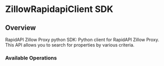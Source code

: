 # ZillowRapidapiClient SDK

## Overview

RapidAPI Zillow Proxy python SDK: Python client for RapidAPI Zillow Proxy. This API allows you to search for
properties by various criteria.


### Available Operations

